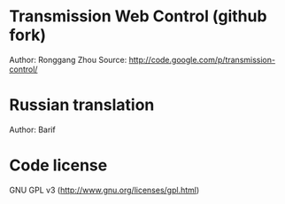 Transmission Web Control (github fork)
========================
Author: Ronggang
Zhou Source: http://code.google.com/p/transmission-control/

Russian translation
========================
Author: Barif

Code license
========================
GNU GPL v3 (http://www.gnu.org/licenses/gpl.html)